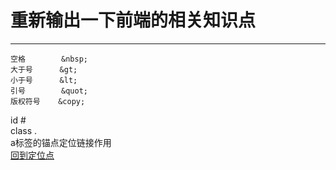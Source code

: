 # 重新输出一下前端的相关知识点  

----------
    空格        &nbsp;  
    大于号      &gt;  
    小于号      &lt;  
    引号        &quot;  
    版权符号    &copy;  

id #  
class .  
a标签的锚点定位链接作用  
    <a href="#定位点">回到定位点</a>  
